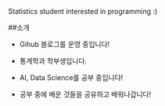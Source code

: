 Statistics student interested in programming :)

##소개
- Gihub 블로그를 운영 중입니다!

- 통계학과 학부생입니다.
- AI, Data Science를 공부 중입니다!
- 공부 중에 배운 것들을 공유하고 배워나갑니다!
